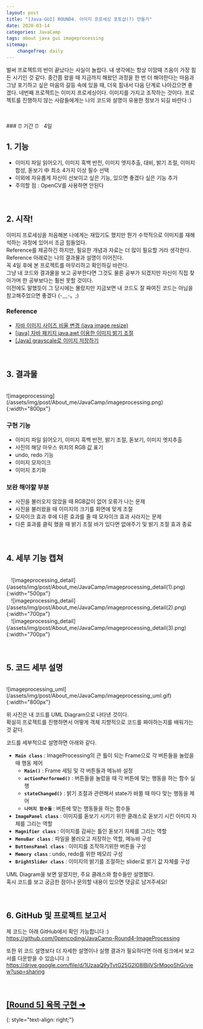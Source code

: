 ```yaml
---
layout: post
title: "[Java-GUI] ROUND4. 이미지 프로세싱 포토샵(?) 만들기"
date: 2020-03-14
categories: JavaCamp
tags: about java gui imageprocessing
sitemap:
    changefreq: daily
---
```


벌써 프로젝트의 반이 끝났다는 사실이 놀랍다. 내 생각에는 항상 이맘때 즈음이 가장 힘든 시기인 것 같다. 중간쯤 왔을 때 지금까지 해왔던 과정을 한 번 더 해야한다는 마음과 그냥 포기하고 싶은 마음의 갈등 속에 있을 때, 더욱 힘내서 다음 단계로 나아갔으면 좋겠다. 네번째 프로젝트는 이미지 프로세싱이다. 이미지를 가지고 조작하는 것이다. 프로젝트를 진행하지 않는 사람들에게는 나의 코드와 설명이 유용한 정보가 되길 바란다 :)  
<br/>

<br/>
### ⏰ 기간 ⏰ㅤ4일
<br/>

## 1. 기능
* 이미지 파일 읽어오기, 이미지 흑백 반전, 이미지 엣지추출, 대비, 밝기 조절, 이미지 합성, 돋보기 中 최소 4가지 이상 필수 선택
* 이외에 자유롭게 자신이 선보이고 싶은 기능, 있으면 좋겠다 싶은 기능 추가
* 주의할 점 : OpenCV를 사용하면 안된다
<br/><br/><br/>

## 2. 시작!
이미지 프로세싱을 처음해본 나에게는 재밌기도 했지만 뭔가 수학적으로 이미지를 재해석하는 과정에 있어서 조금 힘들었다.  
Reference를 제공하긴 하지만, 필요한 개념과 자료는 더 많이 필요할 거라 생각한다.  
Reference 아래로는 나의 결과물과 설명이 이어진다.  
꼭 4일 후에 본 프로젝트를 마무리하고 확인하길 바란다.  
그냥 내 코드와 결과물을 보고 공부한다면 그것도 물론 공부가 되겠지만 자신이 직접 찾아가며 한 공부보다는 훨씬 못할 것이다.  
이전에도 말했듯이 그 당시에는 몰랐지만 지금보면 내 코드도 잘 짜여진 코드는 아님을 참고해주었으면 좋겠다 (-﹏-。;)  

### Reference
- [자바 이미지 사이즈 비율 변경 (java image resize)](https://huskdoll.tistory.com/826)
- [[java] 자바 패키지 java.awt 이용한 이미지 밝기 조절](https://m.blog.naver.com/PostView.nhn?blogId=calubimkkk&logNo=220333049614&proxyReferer=https%3A%2F%2Fwww.google.com%2F)
- [[Java] grayscale로 이미지 저장하기](https://blog.leocat.kr/notes/2016/01/12/java-save-to-grayscale)
<br/><br/><br/>

## 3. 결과물
<br/>
![imageprocessing](/assets/img/post/About_me/JavaCamp/imageprocessing.png){:width="800px"}  

### 구현 기능
- 이미지 파일 읽어오기, 이미지 흑백 반전, 밝기 조절, 돋보기, 이미지 엣지추출
- 사진의 해당 마우스 위치의 RGB 값 표기
- undo, redo 기능
- 이미지 모자이크
- 이미지 초기화

### 보완 해야할 부분
- 사진을 불러오지 않았을 때 RGB값이 없어 오류가 나는 문제
- 사진을 불러왔을 때 이미지의 크기를 화면에 맞게 조절
- 모자이크 효과 후에 다른 효과를 줄 때 모자이크 효과 사라지는 문제
- 다른 효과를 클릭 했을 때 밝기 조절 바가 있다면 없애주기 및 밝기 조절 효과 종료
<br/><br/><br/>

## 4. 세부 기능 캡쳐
<br/>
ㅤ![imageprocessing_detail](/assets/img/post/About_me/JavaCamp/imageprocessing_detail(1).png){:width="500px"}  
<br/>
ㅤ![imageprocessing_detail](/assets/img/post/About_me/JavaCamp/imageprocessing_detail(2).png){:width="700px"}  
<br/>
ㅤ![imageprocessing_detail](/assets/img/post/About_me/JavaCamp/imageprocessing_detail(3).png){:width="700px"}
<br/><br/><br/>

## 5. 코드 세부 설명
<br/>
![imageprocessing_uml](/assets/img/post/About_me/JavaCamp/imageprocessing_uml.gif){:width="800px"}  

위 사진은 내 코드를 UML Diagram으로 나타낸 것이다.  
확실히 프로젝트를 진행하면서 어떻게 객체 지향적으로 코드를 짜야하는지를 배워가는 것 같다.  

코드를 세부적으로 설명하면 아래와 같다.
- **`Main class`** : ImageProcessing의 큰 틀이 되는 Frame으로 각 버튼들을 눌렀을 때 행동 제어
    - **`Main()`** : Frame 세팅 및 각 버튼들과 메뉴바 설정
    - **`actionPerformed()`** : 버튼들을 눌렀을 때 각 버튼에 맞는 행동을 하는 함수 실행
    - **`stateChanged()`** : 밝기 조절과 관련해서 state가 바뀔 때 마다 맞는 행동을 제어
    - **`나머지 함수들`** : 버튼에 맞는 행동들을 하는 함수들
- **`ImagePanel class`** : 이미지를 돋보기 시키기 위한 클래스로 돋보기 시킨 이미지 자체를 그리는 역할
- **`Magnifier class`** : 이미지를 감싸는 틀인 돋보기 자체를 그리는 역할
- **`MenuBar class`** : 파일을 불러오고 저장하는 역할, 메뉴바 구성
- **`ButtonsPanel class`** : 이미지를 조작하기위한 버튼들 구성
- **`Memory class`** : undo, redo를 위한 메모리 구성
- **`BrightSlider class`** : 이미지의 밝기를 조절하는 slider로 밝기 값 자체를 구성

UML Diagram을 보면 알겠지만, 주요 클래스와 함수들만 설명했다.  
혹시 코드를 보고 궁금한 점이나 문의할 내용이 있으면 댓글로 남겨주세요!
<br/><br/><br/>

## 6. GitHub 및 프로젝트 보고서
제 코드는 아래 GitHub에서 확인 가능합니다 :)  
<https://github.com/0pencoding/JavaCamp-Round4-ImageProcessing>

또한 위 코드 설명보다 더 자세한 설명이나 실행 결과가 필요하다면 아래 링크에서 보고서를 다운받을 수 있습니다 :)  
<https://drive.google.com/file/d/1UzaaQ9yTvtG25G2l08lBilVSrMqooShG/view?usp=sharing>
<br/><br/><br/>

## [[Round 5] 육목 구현 ➜ ](https://0pencoding.github.io/javacamp/2020/03/14/JavaCamp_Round5_%EC%9C%A1%EB%AA%A9.html)
{: style="text-align: right;"}
<br/>